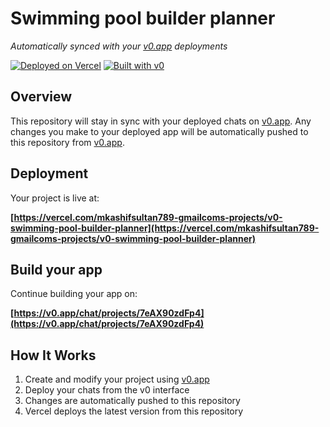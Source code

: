 # Swimming pool builder planner

*Automatically synced with your [v0.app](https://v0.app) deployments*

[![Deployed on Vercel](https://img.shields.io/badge/Deployed%20on-Vercel-black?style=for-the-badge&logo=vercel)](https://vercel.com/mkashifsultan789-gmailcoms-projects/v0-swimming-pool-builder-planner)
[![Built with v0](https://img.shields.io/badge/Built%20with-v0.app-black?style=for-the-badge)](https://v0.app/chat/projects/7eAX90zdFp4)

## Overview

This repository will stay in sync with your deployed chats on [v0.app](https://v0.app).
Any changes you make to your deployed app will be automatically pushed to this repository from [v0.app](https://v0.app).

## Deployment

Your project is live at:

**[https://vercel.com/mkashifsultan789-gmailcoms-projects/v0-swimming-pool-builder-planner](https://vercel.com/mkashifsultan789-gmailcoms-projects/v0-swimming-pool-builder-planner)**

## Build your app

Continue building your app on:

**[https://v0.app/chat/projects/7eAX90zdFp4](https://v0.app/chat/projects/7eAX90zdFp4)**

## How It Works

1. Create and modify your project using [v0.app](https://v0.app)
2. Deploy your chats from the v0 interface
3. Changes are automatically pushed to this repository
4. Vercel deploys the latest version from this repository
